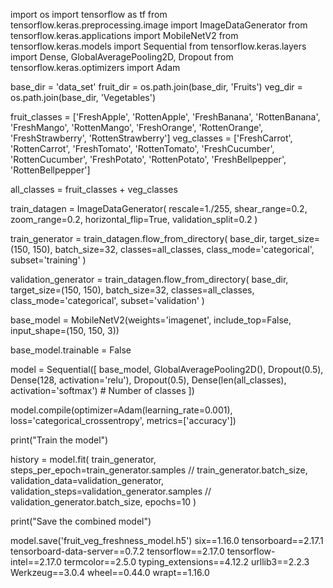 import os
import tensorflow as tf
from tensorflow.keras.preprocessing.image import ImageDataGenerator
from tensorflow.keras.applications import MobileNetV2 
from tensorflow.keras.models import Sequential
from tensorflow.keras.layers import Dense, GlobalAveragePooling2D, Dropout
from tensorflow.keras.optimizers import Adam



base_dir = 'data_set'
fruit_dir = os.path.join(base_dir, 'Fruits')
veg_dir = os.path.join(base_dir, 'Vegetables')


fruit_classes = ['FreshApple', 'RottenApple', 'FreshBanana', 'RottenBanana', 'FreshMango', 'RottenMango', 'FreshOrange', 'RottenOrange', 'FreshStrawberry', 'RottenStrawberry']
veg_classes = ['FreshCarrot', 'RottenCarrot', 'FreshTomato', 'RottenTomato', 'FreshCucumber', 'RottenCucumber', 'FreshPotato', 'RottenPotato', 'FreshBellpepper', 'RottenBellpepper']

all_classes = fruit_classes + veg_classes


train_datagen = ImageDataGenerator(
    rescale=1./255,
    shear_range=0.2,
    zoom_range=0.2,
    horizontal_flip=True,
    validation_split=0.2
)


train_generator = train_datagen.flow_from_directory(
    base_dir,
    target_size=(150, 150),
    batch_size=32,
    classes=all_classes,
    class_mode='categorical',
    subset='training'
)


validation_generator = train_datagen.flow_from_directory(
    base_dir,
    target_size=(150, 150),
    batch_size=32,
    classes=all_classes,
    class_mode='categorical',
    subset='validation'
)

base_model = MobileNetV2(weights='imagenet', include_top=False, input_shape=(150, 150, 3))


base_model.trainable = False

model = Sequential([
    base_model,
    GlobalAveragePooling2D(),
    Dropout(0.5),
    Dense(128, activation='relu'),
    Dropout(0.5),
    Dense(len(all_classes), activation='softmax')  # Number of classes
])


model.compile(optimizer=Adam(learning_rate=0.001), loss='categorical_crossentropy', metrics=['accuracy'])

print("Train the model")

history = model.fit(
    train_generator,
    steps_per_epoch=train_generator.samples // train_generator.batch_size,
    validation_data=validation_generator,
    validation_steps=validation_generator.samples // validation_generator.batch_size,
    epochs=10 
)


print("Save the combined model")

model.save('fruit_veg_freshness_model.h5')
six==1.16.0
tensorboard==2.17.1
tensorboard-data-server==0.7.2
tensorflow==2.17.0
tensorflow-intel==2.17.0
termcolor==2.5.0
typing_extensions==4.12.2
urllib3==2.2.3
Werkzeug==3.0.4
wheel==0.44.0
wrapt==1.16.0
